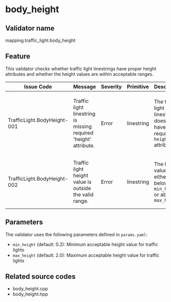 # body_height

## Validator name

mapping.traffic_light.body_height

## Feature

This validator checks whether traffic light linestrings have proper height attributes and whether the height values are within acceptable ranges.

| Issue Code                  | Message                                                          | Severity | Primitive  | Description                                                                | Approach                                                                                   |
| --------------------------- | ---------------------------------------------------------------- | -------- | ---------- | -------------------------------------------------------------------------- | ------------------------------------------------------------------------------------------ |
| TrafficLight.BodyHeight-001 | Traffic light linestring is missing required 'height' attribute. | Error    | linestring | The traffic light linestring does not have the required `height` attribute | Add a `height` attribute to the traffic light linestring with an appropriate numeric value |
| TrafficLight.BodyHeight-002 | Traffic light height value is outside the valid range.           | Error    | linestring | The height value is either below `min_height` or above `max_height`        | Adjust the height value to be within the valid range defined by the parameters             |

## Parameters

The validator uses the following parameters defined in `params.yaml`:

- `min_height` (default: 0.2): Minimum acceptable height value for traffic lights
- `max_height` (default: 2.0): Maximum acceptable height value for traffic lights

## Related source codes

- body_height.cpp
- body_height.hpp
